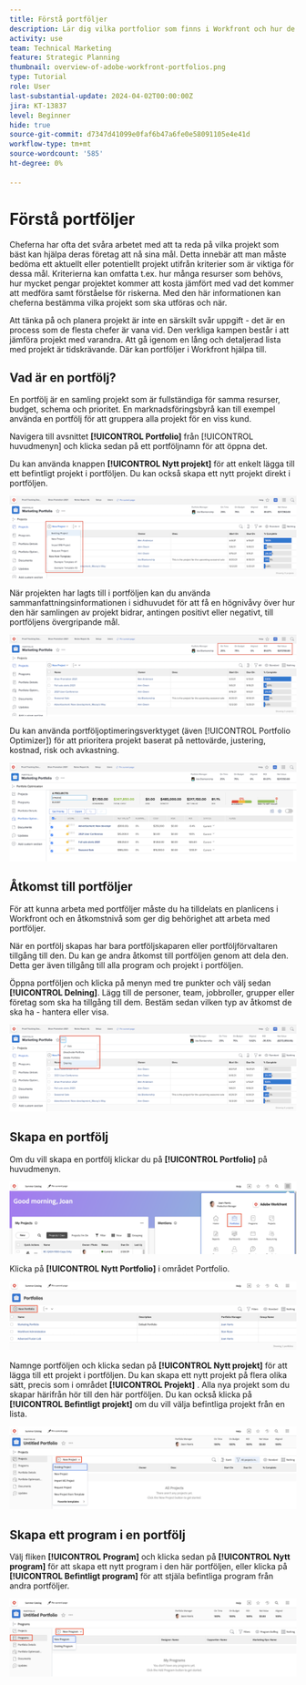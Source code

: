 ```yaml
---
title: Förstå portföljer
description: Lär dig vilka portfolior som finns i Workfront och hur de kan hjälpa dig att prioritera projekt och jämföra projekt med varandra.
activity: use
team: Technical Marketing
feature: Strategic Planning
thumbnail: overview-of-adobe-workfront-portfolios.png
type: Tutorial
role: User
last-substantial-update: 2024-04-02T00:00:00Z
jira: KT-13837
level: Beginner
hide: true
source-git-commit: d7347d41099e0faf6b47a6fe0e58091105e4e41d
workflow-type: tm+mt
source-wordcount: '585'
ht-degree: 0%

---
```


# Förstå portföljer

Cheferna har ofta det svåra arbetet med att ta reda på vilka projekt som bäst kan hjälpa deras företag att nå sina mål. Detta innebär att man måste bedöma ett aktuellt eller potentiellt projekt utifrån kriterier som är viktiga för dessa mål. Kriterierna kan omfatta t.ex. hur många resurser som behövs, hur mycket pengar projektet kommer att kosta jämfört med vad det kommer att medföra samt förståelse för riskerna. Med den här informationen kan cheferna bestämma vilka projekt som ska utföras och när.

Att tänka på och planera projekt är inte en särskilt svår uppgift - det är en process som de flesta chefer är vana vid. Den verkliga kampen består i att jämföra projekt med varandra. Att gå igenom en lång och detaljerad lista med projekt är tidskrävande. Där kan portföljer i Workfront hjälpa till.

## Vad är en portfölj?

En portfölj är en samling projekt som är fullständiga för samma resurser, budget, schema och prioritet. En marknadsföringsbyrå kan till exempel använda en portfölj för att gruppera alla projekt för en viss kund.

Navigera till avsnittet **[!UICONTROL Portfolio]** från [!UICONTROL huvudmenyn] och klicka sedan på ett portföljnamn för att öppna det.

Du kan använda knappen **[!UICONTROL Nytt projekt]** för att enkelt lägga till ett befintligt projekt i portföljen. Du kan också skapa ett nytt projekt direkt i portföljen.

![En bild av listrutan för knappen [!UICONTROL Nytt projekt]](assets/01-portfolio-management3.png)

När projekten har lagts till i portföljen kan du använda sammanfattningsinformationen i sidhuvudet för att få en högnivåvy över hur den här samlingen av projekt bidrar, antingen positivt eller negativt, till portföljens övergripande mål.

![En bild av portföljens sammanfattningsinformation i sidhuvudet](assets/02-portfolio-management1.png)

Du kan använda portföljoptimeringsverktyget (även [!UICONTROL Portfolio Optimizer]) för att prioritera projekt baserat på nettovärde, justering, kostnad, risk och avkastning.

![En bild av hur du prioriterar projekt i en portfölj](assets/03-portfolio-management2.png)

## Åtkomst till portföljer

För att kunna arbeta med portföljer måste du ha tilldelats en planlicens i Workfront och en åtkomstnivå som ger dig behörighet att arbeta med portföljer.

När en portfölj skapas har bara portföljskaparen eller portföljförvaltaren tillgång till den. Du kan ge andra åtkomst till portföljen genom att dela den. Detta ger även tillgång till alla program och projekt i portföljen.

Öppna portföljen och klicka på menyn med tre punkter och välj sedan **[!UICONTROL Delning]**. Lägg till de personer, team, jobbroller, grupper eller företag som ska ha tillgång till dem. Bestäm sedan vilken typ av åtkomst de ska ha - hantera eller visa.

![En bild av alternativet [!UICONTROL Delning] i en [!DNL Workfront] portfölj ](assets/04-portfolio-management11.png)

## Skapa en portfölj

Om du vill skapa en portfölj klickar du på **[!UICONTROL Portfolio]** på huvudmenyn.

![En bild av huvudmenyn ](assets/create-portfolio-1.png)

Klicka på **[!UICONTROL Nytt Portfolio]** i området Portfolio.

![En bild av Portfolio ](assets/create-portfolio-2.png)

Namnge portföljen och klicka sedan på **[!UICONTROL Nytt projekt]** för att lägga till ett projekt i portföljen. Du kan skapa ett nytt projekt på flera olika sätt, precis som i området **[!UICONTROL Projekt]** . Alla nya projekt som du skapar härifrån hör till den här portföljen. Du kan också klicka på **[!UICONTROL Befintligt projekt]** om du vill välja befintliga projekt från en lista.

![En bild av den nya projektmenyn ](assets/create-portfolio-3.png)

## Skapa ett program i en portfölj

Välj fliken **[!UICONTROL Program]** och klicka sedan på **[!UICONTROL Nytt program]** för att skapa ett nytt program i den här portföljen, eller klicka på **[!UICONTROL Befintligt program]** för att stjäla befintliga program från andra portföljer.

![En bild av den nya programmenyn ](assets/create-portfolio-4.png)

<!--
Pro-tips graphic
If a user can't access a specific portfolio, make sure it's shared with them. The Workfront access level determines that a user can access portfolios in general, but sharing makes sure they can see specific portfolios. 
-->

<!--
Learn more graphic and links to documentation articles
* Portfolio overview   
* Create a portfolio 
* Create and manage portfolios 
* Navigate within a portfolio 
* Share a portfolio   
-->
